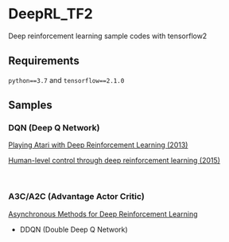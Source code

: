 # DeepRL_TF2

Deep reinforcement learning sample codes with tensorflow2


## Requirements

`python==3.7` and `tensorflow==2.1.0`

## Samples

### DQN (Deep Q Network)

[Playing Atari with Deep Reinforcement Learning (2013)](https://arxiv.org/abs/1312.5602)

[Human-level control through deep reinforcement learning (2015)](https://www.nature.com/articles/nature14236.)

<br>

### A3C/A2C (Advantage Actor Critic)

[Asynchronous Methods for Deep Reinforcement Learning](https://arxiv.org/abs/1602.01783)

- DDQN (Double Deep Q Network)
